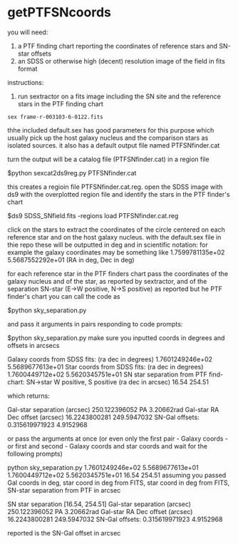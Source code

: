 # getPTFSNcoords
you will need: 

1) a PTF finding chart reporting the coordinates of reference stars and SN-star offsets
2) an SDSS or otherwise high (decent) resolution image of the field in fits format

instructions: 

1) run sextractor on a fits image including the SN site and the reference stars in the PTF finding chart

`sex frame-r-003103-6-0122.fits `

thhe included default.sex has good parameters for this purpose which usually pick up the host galaxy nucleus and the comparison stars as isolated sources. it also has a default output file named PTFSNfinder.cat

turn the output will be a catalog file (PTFSNfinder.cat) in a region file

$python sexcat2ds9reg.py  PTFSNfinder.cat

this creates a regioin file PTFSNfinder.cat.reg. open the SDSS image with ds9 with the overplotted region file and identify the stars in the PTF finder's chart

$ds9 SDSS_SNfield.fits -regions load PTFSNfinder.cat.reg

click on the stars to extract the coordinates of the circle centered on each reference star and on the host galaxy nucleus. with the default.sex file in thie repo these will be outputted in deg and in scientific notation: for example the galaxy coordinates may be something like 1.7599781135e+02 5.5687552292e+01 (RA in deg, Dec in deg)

for each reference star in the PTF finders chart pass the coordinates of the galaxy nucleus and of the star, as reported by sextractor, and of the separation SN-star (E->W positive, N->S positive) as reported but he PTF finder's chart
you can call the code as

$python sky_separation.py 

and pass it arguments in pairs responding to code prompts: 

$python sky_separation.py
make sure you inputted coords in degrees and offsets in arcsecs

Galaxy coords from SDSS fits: (ra dec in degrees) 1.7601249246e+02 5.5689677613e+01
Star coords from SDSS fits: (ra dec in degrees) 1.7600449712e+02 5.5620345751e+01
SN star separation from PTF find-chart: 
 SN->star W positive, S positive (ra dec in arcsec) 16.54 254.51

which returns:

Gal-star separation (arcsec) 250.122396052 PA 3.20662rad
Gal-star RA Dec offset (arcsec) 16.2243800281 249.5947032
SN-Gal offsets: 0.315619971923 4.9152968

or pass the arguments at once (or even only the first pair - Galaxy coords - or first and second - Galaxy coords and star coords and wait for the following prompts)

 python sky_separation.py 1.7601249246e+02 5.5689677613e+01  1.7600449712e+02 5.5620345751e+01 16.54 254.51
assuming you passed Gal coords in deg, star coord in deg from FITS, star coord in deg from FITS, SN-star separation from PTF in arcsec

SN star separation  [16.54, 254.51]
Gal-star separation (arcsec) 250.122396052 PA 3.20662rad
Gal-star RA Dec offset (arcsec) 16.2243800281 249.5947032
SN-Gal offsets: 0.315619971923 4.9152968


reported is the SN-Gal offset in arcsec

